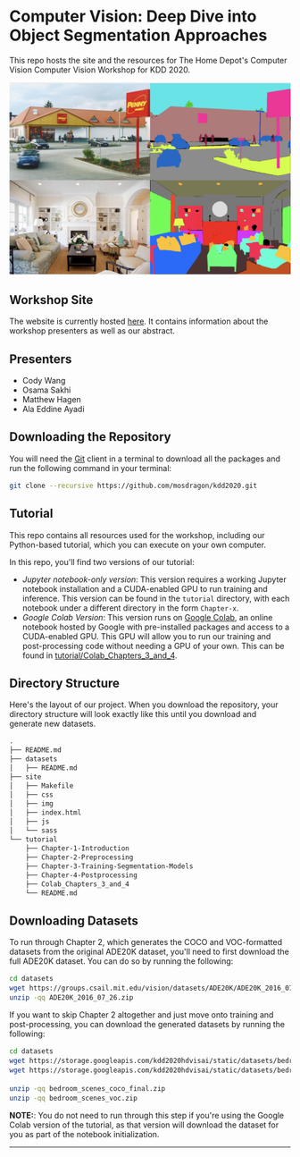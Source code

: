 # Computer Vision: Deep Dive into Object Segmentation Approaches
This repo hosts the site and the resources for The Home Depot's Computer Vision
Computer Vision Workshop for KDD 2020.

![Segmentation Visualized][segmentation_img]

## Workshop Site
The website is currently hosted [here][site]. It contains information about the
workshop presenters as well as our abstract.

## Presenters
- Cody Wang
- Osama Sakhi
- Matthew Hagen
- Ala Eddine Ayadi

## Downloading the Repository
You will need the [Git][git] client in a terminal to download all the packages
and run the following command in your terminal:
```bash
git clone --recursive https://github.com/mosdragon/kdd2020.git
```

## Tutorial
This repo contains all resources used for the workshop, including our
Python-based tutorial, which you can execute on your own computer.

In this repo, you'll find two versions of our tutorial:
* _Jupyter notebook-only version_: This version requires a working Jupyter
  notebook installation and a CUDA-enabled GPU to run training and inference.
  This version can be found in the `tutorial` directory, with each notebook
  under a different directory in the form `Chapter-x`.
* _Google Colab Version_: This version runs on [Google Colab][colab], an online
  notebook hosted by Google with pre-installed packages and access to a
  CUDA-enabled GPU. This GPU will allow you to run our training and
  post-processing code without needing a GPU of your own. This can be found in
  [tutorial/Colab_Chapters_3_and_4][colab_notebook].

## Directory Structure
Here's the layout of our project. When you download the repository, your
directory structure will look exactly like this until you download and generate
new datasets.
```
.
├── README.md
├── datasets
│   ├── README.md
├── site
│   ├── Makefile
│   ├── css
│   ├── img
│   ├── index.html
│   ├── js
│   └── sass
└── tutorial
    ├── Chapter-1-Introduction
    ├── Chapter-2-Preprocessing
    ├── Chapter-3-Training-Segmentation-Models
    ├── Chapter-4-Postprocessing
    ├── Colab_Chapters_3_and_4
    └── README.md
```

## Downloading Datasets
To run through Chapter 2, which generates the COCO and VOC-formatted datasets
from the original ADE20K dataset, you'll need to first download the full ADE20K
dataset. You can do so by running the following:
```bash
cd datasets
wget https://groups.csail.mit.edu/vision/datasets/ADE20K/ADE20K_2016_07_26.zip
unzip -qq ADE20K_2016_07_26.zip
```

If you want to skip Chapter 2 altogether and just move onto training and
post-processing, you can download the generated datasets by running the
following:
```bash
cd datasets
wget https://storage.googleapis.com/kdd2020hdvisai/static/datasets/bedroom_scenes_coco_final.zip
wget https://storage.googleapis.com/kdd2020hdvisai/static/datasets/bedroom_scenes_voc.zip

unzip -qq bedroom_scenes_coco_final.zip
unzip -qq bedroom_scenes_voc.zip
```
__NOTE:__: You do not need to run through this step if you're using the Google
Colab version of the tutorial, as that version will download the dataset for
you as part of the notebook initialization.

---

[site]: https://storage.googleapis.com/kdd2020hdvisai/static/index.html
[colab]: https://colab.research.google.com/notebooks/intro.ipynb
[git]: https://git-scm.com/downloads
[segmentation_img]: site/img/segmentation.png
[colab_notebook]:
https://github.com/mosdragon/kdd2020/blob/master/tutorial/Colab_Chapters_3_and_4/Training_Colab.ipynb
